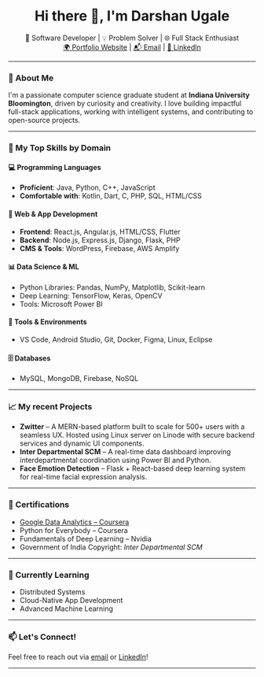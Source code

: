 <h1 align="center">Hi there 👋, I'm Darshan Ugale</h1>

<p align="center">
  🚀 Software Developer | 💡 Problem Solver | 🌐 Full Stack Enthusiast  
  <br>
  <a href="https://darshanugale.netlify.app/">🌍 Portfolio Website</a> |
  <a href="mailto:darshanugale10@gmail.com">📬 Email</a> |
  <a href="https://www.linkedin.com/in/darshanugale">🔗 LinkedIn</a>
</p>

---

### 🧠 About Me

I'm a passionate computer science graduate student at **Indiana University Bloomington**, driven by curiosity and creativity. I love building impactful full-stack applications, working with intelligent systems, and contributing to open-source projects.

---

### 🔧 My Top Skills by Domain

#### 💻 Programming Languages
- **Proficient**: Java, Python, C++, JavaScript
- **Comfortable with**: Kotlin, Dart, C, PHP, SQL, HTML/CSS

#### 🧱 Web & App Development
- **Frontend**: React.js, Angular.js, HTML/CSS, Flutter
- **Backend**: Node.js, Express.js, Django, Flask, PHP
- **CMS & Tools**: WordPress, Firebase, AWS Amplify

#### 📊 Data Science & ML
- Python Libraries: Pandas, NumPy, Matplotlib, Scikit-learn
- Deep Learning: TensorFlow, Keras, OpenCV
- Tools: Microsoft Power BI

#### 🧰 Tools & Environments
- VS Code, Android Studio, Git, Docker, Figma, Linux, Eclipse

#### 🗄️ Databases
- MySQL, MongoDB, Firebase, NoSQL

---

### 📈 My recent Projects 

- **Zwitter** – A MERN-based platform built to scale for 500+ users with a seamless UX. Hosted using Linux server on Linode with secure backend services and dynamic UI components.
- **Inter Departmental SCM** – A real-time data dashboard improving interdepartmental coordination using Power BI and Python.
- **Face Emotion Detection** – Flask + React-based deep learning system for real-time facial expression analysis.

---

### 🏅 Certifications

- [Google Data Analytics – Coursera](https://www.coursera.org/professional-certificates/google-data-analytics)
- Python for Everybody – Coursera  
- Fundamentals of Deep Learning – Nvidia  
- Government of India Copyright: *Inter Departmental SCM*

---

### 🌱 Currently Learning

- Distributed Systems  
- Cloud-Native App Development  
- Advanced Machine Learning  

---

### 📫 Let's Connect!

Feel free to reach out via [email](mailto:darshanugale10@gmail.com) or [LinkedIn](https://linkedin.com/in/darshanugale)!

---
